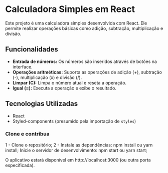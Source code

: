 # Calculadora Simples em React

Este projeto é uma calculadora simples desenvolvida com React. Ele permite realizar operações básicas como adição, subtração, multiplicação e divisão.

## Funcionalidades

*   **Entrada de números:** Os números são inseridos através de botões na interface.
*   **Operações aritméticas:** Suporta as operações de adição (+), subtração (-), multiplicação (x) e divisão (/).
*   **Limpar (C):** Limpa o número atual e reseta a operação.
*   **Igual (=):** Executa a operação e exibe o resultado.

## Tecnologias Utilizadas

*   React
*   Styled-components (presumido pela importação de `styles`)

### Clone e contribua

1 - Clone o repositório;
2 - Instale as dependências: npm install ou yarn install;
Inicie o servidor de desenvolvimento: npm start ou yarn start;

O aplicativo estará disponível em http://localhost:3000 (ou outra porta especificada).
